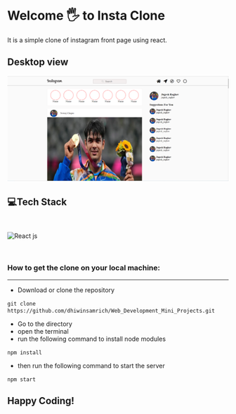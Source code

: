 # Welcome 🖐 to Insta Clone
It is a simple clone of instagram front page using react.

## Desktop view
![Desktop view](./src/images/instaclone.png)

## 💻Tech Stack
<br>

![React js](https://img.shields.io/badge/reactjs%20-%23E34F26.svg?&style=for-the-badge&logo=reactjs&logoColor=white)


<br>

### How to get the clone on your local machine:

---

- Download or clone the repository

```
git clone https://github.com/dhiwinsamrich/Web_Development_Mini_Projects.git
```

- Go to the directory
- open the terminal 
- run the following command to install node modules
```
npm install
```
- then run the following command to start the server
```
npm start
```


## Happy Coding!